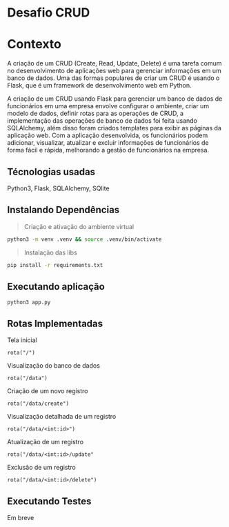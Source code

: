 # Desafio CRUD

# Contexto
A criação de um CRUD (Create, Read, Update, Delete) é uma tarefa comum no desenvolvimento de aplicações web para gerenciar informações em um banco de dados. Uma das formas populares de criar um CRUD é usando o Flask, que é um framework de desenvolvimento web em Python.

A criação de um CRUD usando Flask para gerenciar um banco de dados de funcionários em uma empresa envolve configurar o ambiente, criar um modelo de dados, definir rotas para as operações de CRUD, a implementação das operações de banco de dados foi feita usando SQLAlchemy, além disso foram criados templates para exibir as páginas da aplicação web. Com a aplicação desenvolvida, os funcionários podem adicionar, visualizar, atualizar e excluir informações de funcionários de forma fácil e rápida, melhorando a gestão de funcionários na empresa.

## Técnologias usadas

Python3, Flask, SQLAlchemy, SQlite


## Instalando Dependências

> Criação e ativação do ambiente virtual
```bash
python3 -m venv .venv && source .venv/bin/activate
``` 
> Instalação das libs
```bash
pip install -r requirements.txt
``` 
## Executando aplicação

  ```
  python3 app.py
  ```
## Rotas Implementadas

Tela inicial
```
rota("/")
```

Visualização do banco de dados
```
rota("/data")
```

Criação de um novo registro
```
rota("/data/create")
```

Visualização detalhada de um registro
```
rota("/data/<int:id>")
```

Atualização de um registro
```
rota("/data/<int:id>/update"
```

Exclusão de um registro
```
rota("/data/<int:id>/delete")
```
## Executando Testes

Em breve